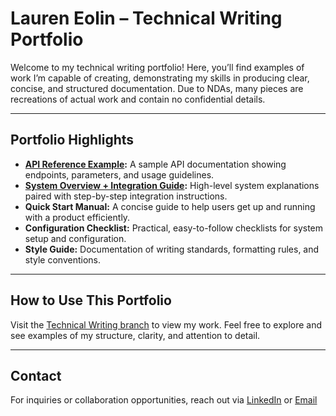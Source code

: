 # Lauren Eolin – Technical Writing Portfolio

Welcome to my technical writing portfolio! Here, you’ll find examples of work I’m capable of creating, demonstrating my skills in producing clear, concise, and structured documentation. Due to NDAs, many pieces are recreations of actual work and contain no confidential details. 

---

## Portfolio Highlights
- **[API Reference Example](https://github.com/laureneolin/portfolio/blob/Technical-Writing/Mission_Control_API_Reference_Guide.md):** A sample API documentation showing endpoints, parameters, and usage guidelines.
- **[System Overview + Integration Guide](https://github.com/laureneolin/portfolio/blob/Technical-Writing/System_Overview_Integration_Guide.md):** High-level system explanations paired with step-by-step integration instructions.
- **Quick Start Manual:** A concise guide to help users get up and running with a product efficiently.
- **Configuration Checklist:** Practical, easy-to-follow checklists for system setup and configuration.
- **Style Guide:** Documentation of writing standards, formatting rules, and style conventions.

---

## How to Use This Portfolio
Visit the [Technical Writing branch](https://github.com/laureneolin/portfolio/edit/Technical-Writing) to view my work. Feel free to explore and see examples of my structure, clarity, and attention to detail.

---

## Contact
For inquiries or collaboration opportunities, reach out via [LinkedIn](https://www.linkedin.com/in/lauren-eolin) or [Email](mailto:laureneolin@gmail.com)
